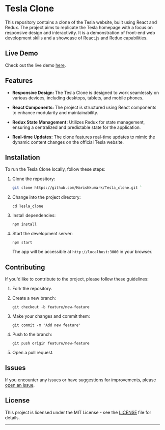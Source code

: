 # Tesla Clone

This repository contains a clone of the Tesla website, built using React and Redux. The project aims to replicate the Tesla homepage with a focus on responsive design and interactivity. It is a demonstration of front-end web development skills and a showcase of React.js and Redux capabilities.

## Live Demo

Check out the live demo [here](https://astounding-smakager-596c16.netlify.app).

## Features

- **Responsive Design:** The Tesla Clone is designed to work seamlessly on various devices, including desktops, tablets, and mobile phones.

- **React Components:** The project is structured using React components to enhance modularity and maintainability.

- **Redux State Management:** Utilizes Redux for state management, ensuring a centralized and predictable state for the application.

- **Real-time Updates:** The clone features real-time updates to mimic the dynamic content changes on the official Tesla website.

## Installation

To run the Tesla Clone locally, follow these steps:

1. Clone the repository:

   ```bash
   git clone https://github.com/Marishkumark/Tesla_clone.git `

1.  Change into the project directory:


    `cd Tesla_clone`

2.  Install dependencies:


    `npm install`

3.  Start the development server:


    `npm start`

    The app will be accessible at `http://localhost:3000` in your browser.

Contributing
------------

If you'd like to contribute to the project, please follow these guidelines:

1.  Fork the repository.

2.  Create a new branch:


    `git checkout -b feature/new-feature`

3.  Make your changes and commit them:


    `git commit -m "Add new feature"`

4.  Push to the branch:


    `git push origin feature/new-feature`

5.  Open a pull request.

Issues
------

If you encounter any issues or have suggestions for improvements, please [open an issue](https://github.com/Marishkumark/Tesla_clone/issues).

License
-------

This project is licensed under the MIT License - see the [LICENSE](https://github.com/Marishkumark/License/blob/main/README.md) file for details.

* * * * *

